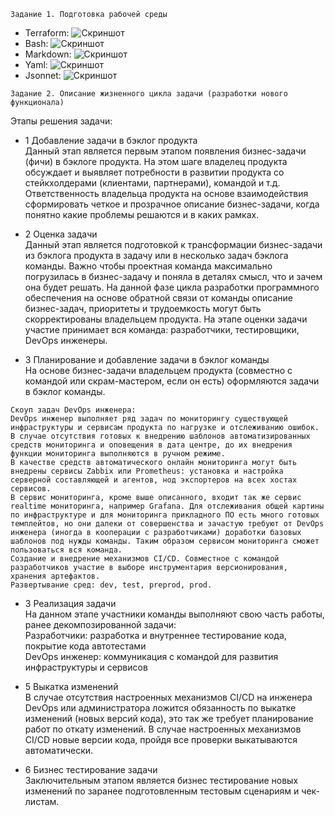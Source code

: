 ```
Задание 1. Подготовка рабочей среды
```
* Terraform: 
![Скриншот](https://github.com/aleksey-raevich/devops-netology/blob/master/Lab1/netology.tf.png)
* Bash: 
![Скриншот](https://github.com/aleksey-raevich/devops-netology/blob/master/Lab1/netology.sh.png)
* Markdown: 
![Скриншот](https://github.com/aleksey-raevich/devops-netology/blob/master/Lab1/netology.md.png)
* Yaml: 
![Скриншот](https://github.com/aleksey-raevich/devops-netology/blob/master/Lab1/netology.yaml.png)
* Jsonnet: 
![Скриншот](https://github.com/aleksey-raevich/devops-netology/blob/master/Lab1/netology.jsonnet.png)

```
Задание 2. Описание жизненного цикла задачи (разработки нового функционала)
```
Этапы решения задачи:

* 1 Добавление задачи в бэклог продукта  
Данный этап является первым этапом появления бизнес-задачи (фичи) в бэклоге продукта. На этом шаге владелец продукта обсуждает и выявляет потребности в развитии продукта со стейкхолдерами (клиентами, партнерами), командой и т.д. Ответственность владельца продукта на основе взаимодействия сформировать четкое и прозрачное описание бизнес-задачи, когда понятно какие проблемы решаются и в каких рамках.

* 2 Оценка задачи  
Данный этап является подготовкой к трансформации бизнес-задачи из бэклога продукта в задачу или в несколько задач бэклога команды. Важно чтобы проектная команда максимально погрузилась в бизнес-задачу и поняла в деталях смысл, что и зачем она будет решать. На данной фазе цикла разработки программного обеспечения на основе обратной связи от команды описание бизнес-задач, приоритеты и трудоемкость могут быть скорректированы владельцем продукта.
На этапе оценки задачи участие принимает вся команда: разработчики, тестировщики, DevOps инженеры.

* 3 Планирование и добавление задачи в бэклог команды  
На основе бизнес-задачи владельцем продукта (совместно с командой или скрам-мастером, если он есть) оформляются задачи в бэклог команды.

```
Скоуп задач DevOps инженера:  
DevOps инженер выполняет ряд задач по мониторингу существующей инфраструктуры и сервисам продукта по нагрузке и отслеживанию ошибок. В случае отсутствия готовых к внедрению шаблонов автоматизированных средств мониторинга и оповещения в дата центре, до их внедрения функции мониторинга выполняются в ручном режиме.
В качестве средств автоматического онлайн мониторинга могут быть внедрены сервисы Zabbix или Prometheus: установка и настройка серверной составляющей и агентов, нод экспортеров на всех хостах сервисов.
В сервис мониторинга, кроме выше описанного, входит так же сервис realtime мониторинга, например Grafana. Для отслеживания общей картины по инфраструктуре и для мониторинга прикладного ПО есть много готовых темплейтов, но они далеки от совершенства и зачастую требуют от DevOps инженера (иногда в кооперации с разработчиками) доработки базовых шаблонов под нужды команды. Таким образом сервисом мониторинга сможет пользоваться вся команда.
Создание и внедрение механизмов CI/CD. Совместное с командой разработчиков участие в выборе инструментария версионирования, хранения артефактов.
Развертывание сред: dev, test, preprod, prod.
```

* 3 Реализация задачи  
На данном этапе участники команды выполняют свою часть работы, ранее декомпозированной задачи:  
Разработчики: разработка и внутреннее тестирование кода, покрытие кода автотестами  
DevOps инженер: коммуникация с командой для развития инфраструктуры и сервисов  

* 5 Выкатка изменений  
В случае отсутствия настроенных механизмов CI/CD на инженера DevOps или администратора ложится обязанность по выкатке изменений (новых версий кода), это так же требует планирование работ по откату изменений.
В случае настроенных механизмов CI/CD новые версии кода, пройдя все проверки выкатываются автоматически.

* 6 Бизнес тестирование задачи  
Заключительным этапом является бизнес тестирование новых изменений по заранее подготовленным тестовым сценариям и чек-листам.
